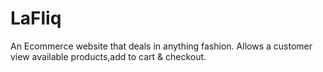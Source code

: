 # LaFliq
An Ecommerce website that deals in anything fashion.
Allows a customer view available products,add to cart & checkout.
